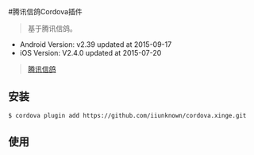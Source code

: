 #腾讯信鸽Cordova插件
> 基于腾讯信鸽。

* Android Version: v2.39 updated at 2015-09-17
* iOS Version: V2.4.0 updated at 2015-07-20

> [腾讯信鸽](http://developer.xg.qq.com/index.php/Main_Page)

## 安装

```
$ cordova plugin add https://github.com/iiunknown/cordova.xinge.git
```

## 使用

